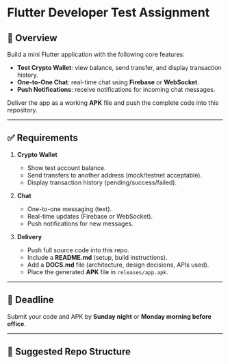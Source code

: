 # Flutter Developer Test Assignment

## 📌 Overview
Build a mini Flutter application with the following core features:
- **Test Crypto Wallet**: view balance, send transfer, and display transaction history.
- **One-to-One Chat**: real-time chat using **Firebase** or **WebSocket**.
- **Push Notifications**: receive notifications for incoming chat messages.

Deliver the app as a working **APK** file and push the complete code into this repository.

---

## ✅ Requirements
1. **Crypto Wallet**
   - Show test account balance.
   - Send transfers to another address (mock/testnet acceptable).
   - Display transaction history (pending/success/failed).

2. **Chat**
   - One-to-one messaging (text).
   - Real-time updates (Firebase or WebSocket).
   - Push notifications for new messages.

3. **Delivery**
   - Push full source code into this repo.
   - Include a **README.md** (setup, build instructions).
   - Add a **DOCS.md** file (architecture, design decisions, APIs used).
   - Place the generated **APK** file in `releases/app.apk`.

---

## 🎯 Deadline
Submit your code and APK by **Sunday night** or **Monday morning before office**.  

---

## 📂 Suggested Repo Structure
